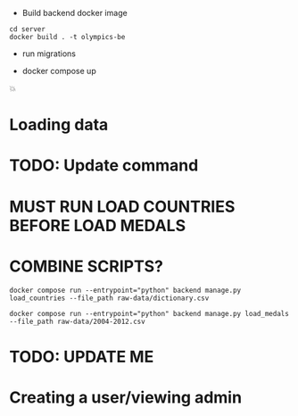 - Build backend docker image

```
cd server
docker build . -t olympics-be
```

- run migrations

- docker compose up

:boom:

# Loading data

# TODO: Update command

# MUST RUN LOAD COUNTRIES BEFORE LOAD MEDALS

# COMBINE SCRIPTS?

```
docker compose run --entrypoint="python" backend manage.py load_countries --file_path raw-data/dictionary.csv
```

```
docker compose run --entrypoint="python" backend manage.py load_medals --file_path raw-data/2004-2012.csv
```

# TODO: UPDATE ME

# Creating a user/viewing admin
